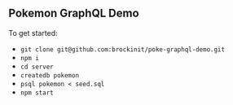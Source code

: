 ## Pokemon GraphQL Demo

To get started: 
- `git clone git@github.com:brockinit/poke-graphql-demo.git`
- `npm i`
- `cd server`
- `createdb pokemon`
- `psql pokemon < seed.sql`
- `npm start`